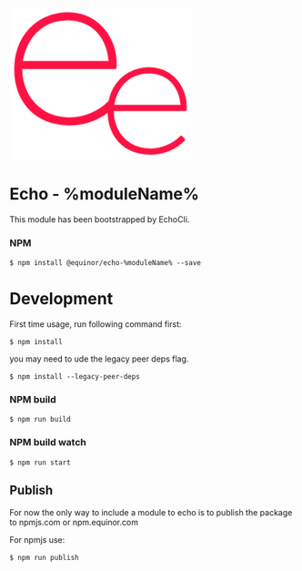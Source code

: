 ![logo](https://raw.githubusercontent.com/equinor/EchoCore/main/doc/ee.png)

# Echo - %moduleName%

This module has been bootstrapped by EchoCli.

### NPM

```sh-session
$ npm install @equinor/echo-%moduleName% --save
```

# Development

First time usage, run following command first:

```sh-session
$ npm install
```

you may need to ude the legacy peer deps flag.

```sh-session
$ npm install --legacy-peer-deps
```

### NPM build

```sh-session
$ npm run build
```

### NPM build watch

```sh-session
$ npm run start
```

## Publish

For now the only way to include a module to echo is to publish the package to npmjs.com or npm.equinor.com

For npmjs use:

```sh-session
$ npm run publish
```

